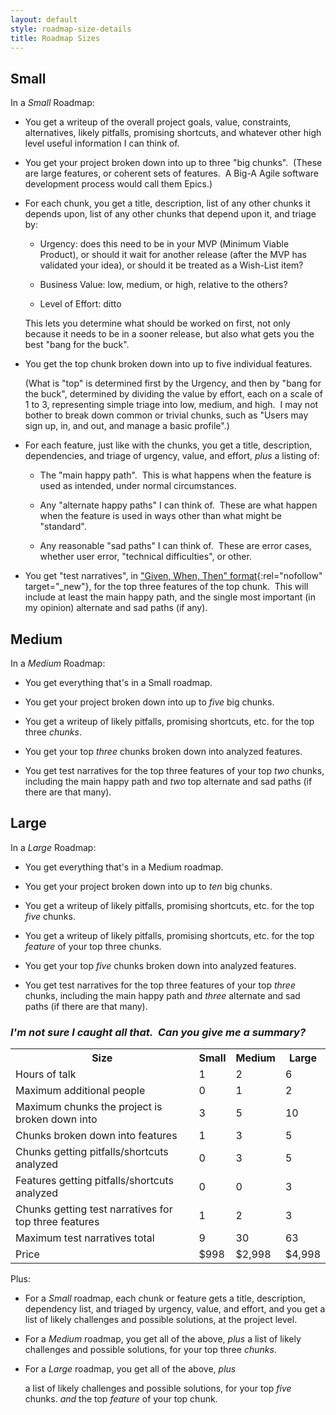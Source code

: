 ```yaml
---
layout: default
style: roadmap-size-details
title: Roadmap Sizes
---
```


## Small

In a _Small_ Roadmap:

  - You get a writeup of the overall project
    goals, value, constraints, alternatives,
    likely pitfalls, promising shortcuts,
    and whatever other high level useful information I can think of.

  - You get your project broken down into up to three "big chunks".&nbsp;
    (These are large features, or coherent sets of features.&nbsp;
    A Big-A Agile software development process
    would call them Epics.)

  - For each chunk, you get a
    title,
    description, 
    list of any other chunks it depends upon,
    list of any other chunks that depend upon it,
    and triage by:

    - Urgency: does this need to be in your MVP (Minimum Viable Product),
      or should it wait for another release
      (after the MVP has validated your idea),
      or should it be treated as a Wish-List item?

    - Business Value: low, medium, or high, relative to the others?

    - Level of Effort: ditto

    This lets you determine what should be worked on first,
    not only because it needs to be in a sooner release,
    but also what gets you the best "bang for the buck".

  - You get the top chunk broken down into up to five
    individual features.

    (What is "top" is determined first by the Urgency,
    and then by "bang for the buck",
    determined by dividing the value by effort,
    each on a scale of 1 to 3,
    representing simple triage into low, medium, and high.&nbsp;
    I may not bother to break down common or trivial chunks,
    such as "Users may sign up, in, and out, and manage a basic profile".)

  - For each feature,
    just like with the chunks,
    you get 
    a title, description, dependencies,
    and triage of urgency, value, and effort,
    _plus_ a listing of:

    - The "main happy path".&nbsp;
      This is what happens when the feature is used as intended,
      under normal circumstances.

    - Any "alternate happy paths" I can think of.&nbsp;
      These are what happen when the feature is used
      in ways other than what might be "standard".

    - Any reasonable "sad paths" I can think of.&nbsp;
      These are error cases,
      whether user error, "technical difficulties", or other.

  - You get "test narratives",
    in ["Given, When, Then" format](https://www.agilealliance.org/glossary/gwt){:rel="nofollow" target="_new"},
    for the top three features
    of the top chunk.&nbsp;
    This will include at least the main happy path,
    and the single most important (in my opinion)
    alternate and sad paths (if any).&nbsp;

    <!-- one chunk * 3 features * 3 narratives = 9 -->

## Medium

In a _Medium_ Roadmap:

  - You get everything that's in a Small roadmap.

  - You get your project broken down into up to _five_ big chunks.

  - You get a writeup of likely pitfalls, promising shortcuts, etc.
    for the top three _chunks_.

  - You get your top _three_ chunks broken down into analyzed features.

  - You get test narratives for the top three features
    of your top _two_ chunks,
    including the main happy path and
    _two_ top alternate and sad paths (if there are that many).

    <!-- two chunks * 3 features * 5 narratives = 30 -->

## Large

In a _Large_ Roadmap:

  - You get everything that's in a Medium roadmap.

  - You get your project broken down into up to _ten_ big chunks.

  - You get a writeup of likely pitfalls, promising shortcuts, etc.
    for the top _five_ chunks.

  - You get a writeup of likely pitfalls, promising shortcuts, etc.
    for the top _feature_ of your top three chunks.

  - You get your top _five_ chunks broken down into analyzed features.

  - You get test narratives for the top three features
    of your top _three_ chunks,
    including the main happy path and
    _three_ alternate and sad paths (if there are that many).

    <!-- three chunks * 3 features * 7 narratives = 63 -->

<!--
  - The project writeup also includes recommendations about the
    technology stack, architecture, skills needed, timeline, etc.,
    and whatever other _low_ level useful information I can think of
    &mdash;
    in short, everything,
    taking into consideration
    any constraints you specify,
    such as a
    budget
    or
    current technology.
-->

### _I'm not sure I caught all that.&nbsp; Can you give me a summary?_

<table class="roadmap-size-table">
  <tbody>
    <tr>
      <th>Size</th>
      <th class="numeric">Small</th>
      <th class="numeric">Medium</th>
      <th class="numeric">Large</th>
    </tr>
    <tr>
      <td>Hours of talk<!-- or travel--></td>
      <td class="numeric">1</td>
      <td class="numeric">2</td>
      <td class="numeric">6</td>
    </tr>
    <tr>
      <td>Maximum additional people</td>
      <td class="numeric">0</td>
      <td class="numeric">1</td>
      <td class="numeric">2</td>
    </tr>
    <tr>
      <td>Maximum chunks the project is broken down into</td>
      <td class="numeric">3</td>
      <td class="numeric">5</td>
      <td class="numeric">10</td>
    </tr>
    <tr>
      <td>Chunks broken down into features</td>
      <td class="numeric">1</td>
      <td class="numeric">3</td>
      <td class="numeric">5</td>
    </tr>
    <tr>
      <td>Chunks getting pitfalls/shortcuts analyzed</td>
      <td class="numeric">0</td>
      <td class="numeric">3</td>
      <td class="numeric">5</td>
    </tr>
    <tr>
      <td>Features getting pitfalls/shortcuts analyzed</td>
      <td class="numeric">0</td>
      <td class="numeric">0</td>
      <td class="numeric">3</td>
    </tr>
    <tr>
      <td>Chunks getting test narratives for top three features</td>
      <td class="numeric">1</td>
      <td class="numeric">2</td>
      <td class="numeric">3</td>
    </tr>
    <!--
    <tr>
      <td>Maximum test narratives per feature</td>
      <td class="numeric">3</td>
      <td class="numeric">5</td>
      <td class="numeric">7</td>
    </tr>
    -->
    <tr>
      <td>Maximum test narratives total</td>
      <td class="numeric">9</td>
      <td class="numeric">30</td>
      <td class="numeric">63</td>
    </tr>
    <tr>
      <td>Price</td>
      <td class="numeric">$998</td>
      <td class="numeric">$2,998</td>
      <td class="numeric">$4,998</td>
    </tr>
  </tbody>
</table>

Plus:

- For a _Small_ roadmap, each chunk or feature gets
  a title, description, dependency list,
  and triaged by urgency, value, and effort,
  and you get a list of likely challenges and possible solutions,
  at the project level.

- For a _Medium_ roadmap, you get all of the above, _plus_
  a list of likely challenges and possible solutions,
  for your top three _chunks_.

- For a _Large_ roadmap, you get all of the above, _plus_
  <!--
  the project itself gets recommendations about
  technologies, architecture, etc.,
  and the chunks and features get suggestions about alternative approaches.
  -->
  a list of likely challenges and possible solutions,
  for your top _five_ chunks.
  _and_ the top _feature_ of your top chunk.
